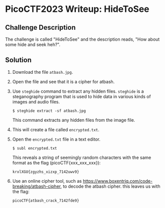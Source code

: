 # PicoCTF2023 Writeup: HideToSee

## Challenge Description

The challenge is called "HideToSee" and the description reads, "How about some hide and seek heh?".

## Solution

1. Download the file `atbash.jpg`.

2. Open the file and see that it is a cipher for atbash.

3. Use `steghide` command to extract any hidden files. `steghide` is a steganography program that is used to hide data in various kinds of images and audio files.
   ```
   $ steghide extract -sf atbash.jpg
   ```
   This command extracts any hidden files from the image file.

4. This will create a file called `encrypted.txt`.

5. Open the `encrypted.txt` file in a text editor. 
   ```
   $ subl encrypted.txt
   ```
   This reveals a string of seemingly random characters with the same format as the flag (picoCTF{xxx_xxx_xxx}):
   ```
   krxlXGU{zgyzhs_xizxp_7142uwv9}
   ```

6. Use an online cipher tool, such as https://www.boxentriq.com/code-breaking/atbash-cipher, to decode the atbash cipher. this leaves us with the flag:
   ```
   picoCTF{atbash_crack_7142fde9}
   ```

